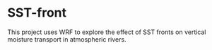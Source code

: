 # SST-front
This project uses WRF to explore the effect of SST fronts on vertical moisture transport in atmospheric rivers.
